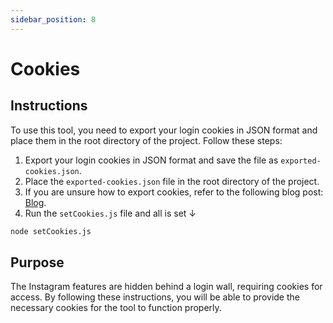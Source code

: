 ```yaml
---
sidebar_position: 8
---
```


# Cookies


## Instructions
To use this tool, you need to export your login cookies in JSON format and place them in the root directory of the project. Follow these steps:

1. Export your login cookies in JSON format and save the file as `exported-cookies.json`.
2. Place the `exported-cookies.json` file in the root directory of the project.
3. If you are unsure how to export cookies, refer to the following blog post: [Blog](http://brahmbeyond.code.blog/).
4. Run the `setCookies.js` file and all is set &darr;

```bash
node setCookies.js
```

## Purpose
The Instagram features are hidden behind a login wall, requiring cookies for access. By following these instructions, you will be able to provide the necessary cookies for the tool to function properly.
